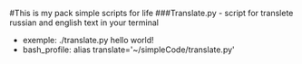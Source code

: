 #This is my pack simple scripts for life
###Translate.py - script for translete russian and english text in your terminal
* exemple: ./translate.py hello world! 
* bash_profile: alias translate='~/simpleCode/translate.py' 
